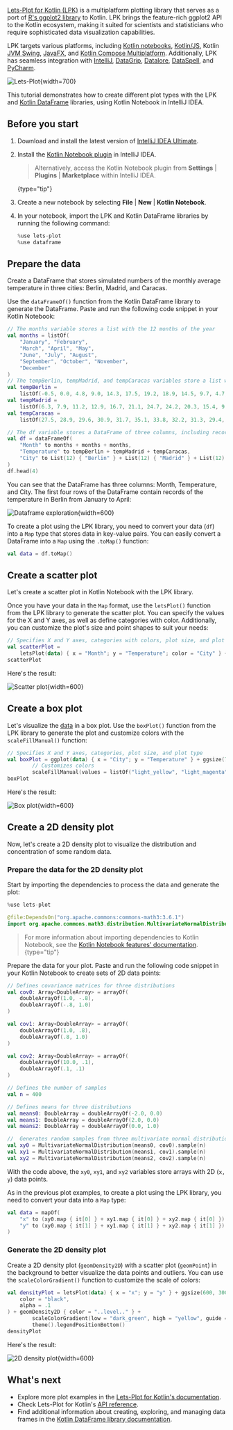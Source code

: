 [//]: # (title: Data visualization with Lets-Plot for Kotlin)

[Lets-Plot for Kotlin (LPK)](https://lets-plot.org/kotlin/get-started.html) is a multiplatform plotting library that serves as a port of [R's ggplot2 library](https://ggplot2.tidyverse.org/) to
Kotlin. LPK brings the feature-rich ggplot2 API to the Kotlin ecosystem,
making it suited for scientists and statisticians who require sophisticated data visualization capabilities.

LPK targets various platforms, including [Kotlin notebooks](data-analysis-overview.md#notebooks), [Kotlin/JS](js-overview.md), Kotlin [JVM Swing](https://docs.oracle.com/javase/8/docs/technotes/guides/swing/), [JavaFX](https://openjfx.io/), and [Kotlin Compose Multiplatform](https://www.jetbrains.com/lp/compose-multiplatform/).
Additionally, LPK has seamless integration with [IntelliJ](https://www.jetbrains.com/idea/), [DataGrip](https://www.jetbrains.com/datagrip/), [Datalore](https://datalore.jetbrains.com), [DataSpell](https://www.jetbrains.com/dataspell/), and [PyCharm](https://www.jetbrains.com/pycharm/).

![Lets-Plot](lets-plot-overview.png){width=700}

This tutorial demonstrates how to create different plot types with
the LPK and [Kotlin DataFrame](https://kotlin.github.io/dataframe/gettingstarted.html) libraries, using Kotlin Notebook in IntelliJ IDEA.

## Before you start

1. Download and install the latest version of [IntelliJ IDEA Ultimate](https://www.jetbrains.com/idea/download/?section=mac).
2. Install the [Kotlin Notebook plugin](https://plugins.jetbrains.com/plugin/16340-kotlin-notebook) in IntelliJ IDEA.

   > Alternatively, access the Kotlin Notebook plugin from **Settings** | **Plugins** | **Marketplace** within IntelliJ IDEA.
   >
   {type="tip"}

3. Create a new notebook by selecting **File** | **New** | **Kotlin Notebook**.
4. In your notebook, import the LPK and Kotlin DataFrame libraries by running the following command:

    ```kotlin
    %use lets-plot
    %use dataframe
    ```

## Prepare the data

Create a DataFrame that stores simulated numbers of the monthly average temperature in three cities: Berlin, Madrid, and Caracas.

Use the `dataFrameOf()` function from the Kotlin DataFrame library to generate the DataFrame. Paste and run the following code snippet in your Kotlin Notebook:

```kotlin
// The months variable stores a list with the 12 months of the year
val months = listOf(
    "January", "February",
    "March", "April", "May",
    "June", "July", "August",
    "September", "October", "November",
    "December"
)
// The tempBerlin, tempMadrid, and tempCaracas variables store a list with temperature values for each month
val tempBerlin =
    listOf(-0.5, 0.0, 4.8, 9.0, 14.3, 17.5, 19.2, 18.9, 14.5, 9.7, 4.7, 1.0)
val tempMadrid =
    listOf(6.3, 7.9, 11.2, 12.9, 16.7, 21.1, 24.7, 24.2, 20.3, 15.4, 9.9, 6.6)
val tempCaracas =
    listOf(27.5, 28.9, 29.6, 30.9, 31.7, 35.1, 33.8, 32.2, 31.3, 29.4, 28.9, 27.6)

// The df variable stores a DataFrame of three columns, including records of months, temperature, and cities
val df = dataFrameOf(
    "Month" to months + months + months,
    "Temperature" to tempBerlin + tempMadrid + tempCaracas,
    "City" to List(12) { "Berlin" } + List(12) { "Madrid" } + List(12) { "Caracas" }
)
df.head(4)
```

You can see that the DataFrame has three columns: Month, Temperature, and City. The first four rows of the DataFrame
contain records of the temperature in Berlin from January to April:

![Dataframe exploration](visualization-dataframe-temperature.png){width=600}

To create a plot using the LPK library, you need to convert your data (`df`) into a `Map` type that stores
data in key-value pairs. You can easily convert a DataFrame into a `Map` using the `.toMap()` function:

```kotlin
val data = df.toMap()
```

## Create a scatter plot

Let's create a scatter plot in Kotlin Notebook with the LPK library. 

Once you have your data in the `Map` format, use the `letsPlot()` function from the LPK library to generate the scatter plot. 
You can specify the values for the X and Y axes, as well as define categories with color. Additionally, 
you can customize the plot's size and point shapes to suit your needs:

```kotlin
// Specifies X and Y axes, categories with colors, plot size, and plot type
val scatterPlot =
    letsPlot(data) { x = "Month"; y = "Temperature"; color = "City" } + ggsize(600, 500) + geomPoint(shape = 15)
scatterPlot
```

Here's the result:

![Scatter plot](lets-plot-scatter.svg){width=600}

## Create a box plot

Let's visualize the [data](#prepare-the-data) in a box plot. Use the `boxPlot()` function from the LPK library to generate the plot and customize colors with the `scaleFillManual()`
function:

```kotlin
// Specifies X and Y axes, categories, plot size, and plot type
val boxPlot = ggplot(data) { x = "City"; y = "Temperature" } + ggsize(700, 500) + geomBoxplot { fill = "City" } +
        // Customizes colors
        scaleFillManual(values = listOf("light_yellow", "light_magenta", "light_green"))
boxPlot
```

Here's the result:

![Box plot](box-plot.svg){width=600}

## Create a 2D density plot

Now, let's create a 2D density plot to visualize the distribution and concentration of some random data.

### Prepare the data for the  2D density plot

Start by importing the dependencies to process the data and generate the plot:

```kotlin
%use lets-plot

@file:DependsOn("org.apache.commons:commons-math3:3.6.1")
import org.apache.commons.math3.distribution.MultivariateNormalDistribution
```

> For more information about importing dependencies to Kotlin Notebook, see the [Kotlin Notebook features' documentation](https://www.jetbrains.com/help/idea/kotlin-notebook.html#add-dependencies).
> {type="tip"}

Prepare the data for your plot. Paste and run the following code snippet in your Kotlin Notebook to create sets of 2D data points:

```kotlin
// Defines covariance matrices for three distributions
val cov0: Array<DoubleArray> = arrayOf(
    doubleArrayOf(1.0, -.8),
    doubleArrayOf(-.8, 1.0)
)

val cov1: Array<DoubleArray> = arrayOf(
    doubleArrayOf(1.0, .8),
    doubleArrayOf(.8, 1.0)
)

val cov2: Array<DoubleArray> = arrayOf(
    doubleArrayOf(10.0, .1),
    doubleArrayOf(.1, .1)
)

// Defines the number of samples
val n = 400

// Defines means for three distributions
val means0: DoubleArray = doubleArrayOf(-2.0, 0.0)
val means1: DoubleArray = doubleArrayOf(2.0, 0.0)
val means2: DoubleArray = doubleArrayOf(0.0, 1.0)

//  Generates random samples from three multivariate normal distributions
val xy0 = MultivariateNormalDistribution(means0, cov0).sample(n)
val xy1 = MultivariateNormalDistribution(means1, cov1).sample(n)
val xy2 = MultivariateNormalDistribution(means2, cov2).sample(n)
```

With the code above, the `xy0`, `xy1`, and `xy2` variables store arrays with 2D (`x, y`) data points.

As in the previous plot examples, to create a plot using the LPK library, you need to convert your data into a `Map` type:

```kotlin
val data = mapOf(
    "x" to (xy0.map { it[0] } + xy1.map { it[0] } + xy2.map { it[0] }).toList(),
    "y" to (xy0.map { it[1] } + xy1.map { it[1] } + xy2.map { it[1] }).toList()
)
```

### Generate the 2D density plot

Create a 2D density plot (`geomDensity2D`) with a scatter plot (`geomPoint`) in the background to better visualize the
data points and outliers. You can use the `scaleColorGradient()` function to customize the scale of colors:

```kotlin
val densityPlot = letsPlot(data) { x = "x"; y = "y" } + ggsize(600, 300) + geomPoint(
    color = "black",
    alpha = .1
) + geomDensity2D { color = "..level.." } +
        scaleColorGradient(low = "dark_green", high = "yellow", guide = guideColorbar(barHeight = 10, barWidth = 300)) +
        theme().legendPositionBottom()
densityPlot
```

Here's the result:

![2D density plot](2d-density-plot.svg){width=600}

## What's next

* Explore more plot examples in the [Lets-Plot for Kotlin's documentation](https://lets-plot.org/kotlin/charts.html).
* Check Lets-Plot for Kotlin's [API reference](https://lets-plot.org/kotlin/api-reference/). 
* Find additional information about creating, exploring, and managing data frames in the [Kotlin DataFrame library documentation](https://kotlin.github.io/dataframe/info.html).


